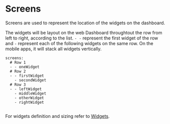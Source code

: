 # Screens

Screens are used to represent the location of the widgets on the dashboard. 

The widgets will be layout on the web Dashboard throughtout the row from left to right, according to the list. `- -` represent the first widget of the row and `-` represent each of the following widgets on the same row. On the mobile apps, it will stack all widgets vertically.


```
screens:
  # Row 1
  - - oneWidget
  # Row 2 
  - - firstWidget
    - secondWidget
  # Row 3
  - - leftWidget
    - middleWidget
    - otherWidget
    - rightWidget
  
```

For widgets definition and sizing refer to [Widgets](widgets.md).
